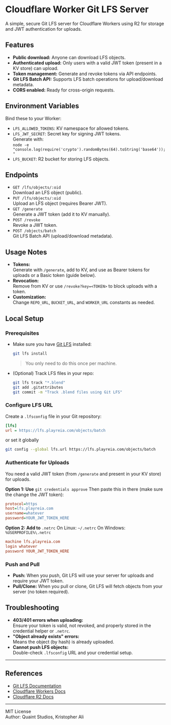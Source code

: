 # Cloudflare Worker Git LFS Server

A simple, secure Git LFS server for Cloudflare Workers using R2 for storage and JWT authentication for uploads.

## Features

- **Public download:** Anyone can download LFS objects.
- **Authenticated upload:** Only users with a valid JWT token (present in a KV store) can upload.
- **Token management:** Generate and revoke tokens via API endpoints.
- **Git LFS Batch API:** Supports LFS batch operations for upload/download metadata.
- **CORS enabled:** Ready for cross-origin requests.

## Environment Variables

Bind these to your Worker:

- `LFS_ALLOWED_TOKENS`: KV namespace for allowed tokens.
- `LFS_JWT_SECRET`: Secret key for signing JWT tokens.  
  Generate with:  
  `node -e "console.log(require('crypto').randomBytes(64).toString('base64'));"`  
- `LFS_BUCKET`: R2 bucket for storing LFS objects.

## Endpoints

- `GET /lfs/objects/:oid`  
  Download an LFS object (public).
- `PUT /lfs/objects/:oid`  
  Upload an LFS object (requires Bearer JWT).
- `GET /generate`  
  Generate a JWT token (add it to KV manually).
- `POST /revoke`  
  Revoke a JWT token.
- `POST /objects/batch`  
  Git LFS Batch API (upload/download metadata).

## Usage Notes

- **Tokens:**  
  Generate with `/generate`, add to KV, and use as Bearer tokens for uploads or a Basic token (guide below).
- **Revocation:**  
  Remove from KV or use `/revoke?key=<TOKEN>` to block uploads with a token.
- **Customization:**  
  Change `REPO_URL`, `BUCKET_URL`, and `WORKER_URL` constants as needed.

## Local Setup

### Prerequisites

- Make sure you have [Git LFS](https://git-lfs.github.com/) installed:
  ```sh
  git lfs install
  ```
  > You only need to do this once per machine.

- (Optional) Track LFS files in your repo:
  ```sh
  git lfs track "*.blend"
  git add .gitattributes
  git commit -m "Track .blend files using Git LFS"
  ```


### Configure LFS URL

Create a `.lfsconfig` file in your Git repository:

```ini
[lfs]
url = https://lfs.playreia.com/objects/batch
```
or set it globally
```sh
git config --global lfs.url https://lfs.playreia.com/objects/batch
```

### Authenticate for Uploads

You need a valid JWT token (from `/generate` and present in your KV store) for uploads.

**Option 1: Use** `git credentials approve`
Then paste this in there (make sure the change the JWT token):
```ini
protocol=https
host=lfs.playreia.com
username=whatever
password=YOUR_JWT_TOKEN_HERE
```

**Option 2: Add to** `.netrc`
On Linux: `~/.netrc`
On Windows: `%USERPROFILE%\.netrc`
```ini
machine lfs.playreia.com
login whatever
password YOUR_JWT_TOKEN_HERE
```

### Push and Pull
- **Push:** When you push, Git LFS will use your server for uploads and require your JWT token.
- **Pull/Clone:** When you pull or clone, Git LFS will fetch objects from your server (no token required).

## Troubleshooting

- **403/401 errors when uploading:**  
  Ensure your token is valid, not revoked, and properly stored in the credential helper or `.netrc`.
- **"Object already exists" errors:**  
  Means the object (by hash) is already uploaded.
- **Cannot push LFS objects:**  
  Double-check `.lfsconfig` URL and your credential setup.

---

## References

- [Git LFS Documentation](https://github.com/git-lfs/git-lfs/blob/main/docs/api/basic-transfers.md)
- [Cloudflare Workers Docs](https://developers.cloudflare.com/workers/)
- [Cloudflare R2 Docs](https://developers.cloudflare.com/r2/)

---

MIT License  
Author: Quaint Studios, Kristopher Ali
